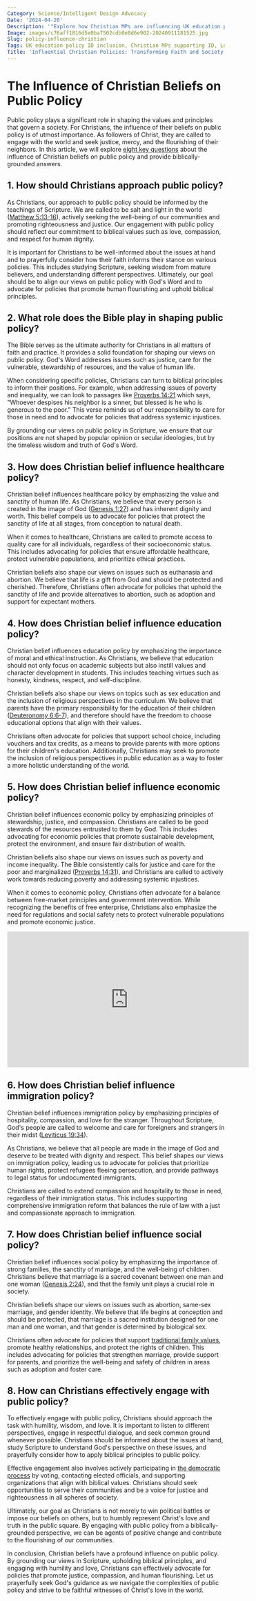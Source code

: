 ```yaml
---
Category: Science/Intelligent Design Advocacy
Date: '2024-04-20'
Description: '"Explore how Christian MPs are influencing UK education policy to include Intelligent Design in science curriculum, supported by think tanks and advocates."'
Image: images/c76aff1816d5e0ba7502cdb0e8d6e902-20240911181525.jpg
Slug: policy-influence-christian
Tags: UK education policy ID inclusion, Christian MPs supporting ID, Lobbying for ID in science, Intelligent design think tanks, ID advocates education committees
Title: 'Influential Christian Policies: Transforming Faith and Society'
---
```


# The Influence of Christian Beliefs on Public Policy

Public policy plays a significant role in shaping the values and principles that govern a society. For Christians, the influence of their beliefs on public policy is of utmost importance. As followers of Christ, they are called to engage with the world and seek justice, mercy, and the flourishing of their neighbors. In this article, we will explore [eight key questions](/curriculum-integration) about the influence of Christian beliefs on public policy and provide biblically-grounded answers.

## 1. How should Christians approach public policy?

As Christians, our approach to public policy should be informed by the teachings of Scripture. We are called to be salt and light in the world ([Matthew 5:13-16](https://www.bibleref.com/Matthew/5/Matthew-5-13.html)), actively seeking the well-being of our communities and promoting righteousness and justice. Our engagement with public policy should reflect our commitment to biblical values such as love, compassion, and respect for human dignity.

It is important for Christians to be well-informed about the issues at hand and to prayerfully consider how their faith informs their stance on various policies. This includes studying Scripture, seeking wisdom from mature believers, and understanding different perspectives. Ultimately, our goal should be to align our views on public policy with God's Word and to advocate for policies that promote human flourishing and uphold biblical principles.

## 2. What role does the Bible play in shaping public policy?

The Bible serves as the ultimate authority for Christians in all matters of faith and practice. It provides a solid foundation for shaping our views on public policy. God's Word addresses issues such as justice, care for the vulnerable, stewardship of resources, and the value of human life.

When considering specific policies, Christians can turn to biblical principles to inform their positions. For example, when addressing issues of poverty and inequality, we can look to passages like [Proverbs 14:21](https://www.bibleref.com/Proverbs/14/Proverbs-14-21.html) which says, "Whoever despises his neighbor is a sinner, but blessed is he who is generous to the poor." This verse reminds us of our responsibility to care for those in need and to advocate for policies that address systemic injustices.

By grounding our views on public policy in Scripture, we ensure that our positions are not shaped by popular opinion or secular ideologies, but by the timeless wisdom and truth of God's Word.

## 3. How does Christian belief influence healthcare policy?

Christian belief influences healthcare policy by emphasizing the value and sanctity of human life. As Christians, we believe that every person is created in the image of God ([Genesis 1:27](https://www.bibleref.com/Genesis/1/Genesis-1-27.html)) and has inherent dignity and worth. This belief compels us to advocate for policies that protect the sanctity of life at all stages, from conception to natural death.

When it comes to healthcare, Christians are called to promote access to quality care for all individuals, regardless of their socioeconomic status. This includes advocating for policies that ensure affordable healthcare, protect vulnerable populations, and prioritize ethical practices.

Christian beliefs also shape our views on issues such as euthanasia and abortion. We believe that life is a gift from God and should be protected and cherished. Therefore, Christians often advocate for policies that uphold the sanctity of life and provide alternatives to abortion, such as adoption and support for expectant mothers.

## 4. How does Christian belief influence education policy?

Christian belief influences education policy by emphasizing the importance of moral and ethical instruction. As Christians, we believe that education should not only focus on academic subjects but also instill values and character development in students. This includes teaching virtues such as honesty, kindness, respect, and self-discipline.

Christian beliefs also shape our views on topics such as sex education and the inclusion of religious perspectives in the curriculum. We believe that parents have the primary responsibility for the education of their children ([Deuteronomy 6:6-7](https://www.bibleref.com/Deuteronomy/6/Deuteronomy-6-6.html)), and therefore should have the freedom to choose educational options that align with their values.

Christians often advocate for policies that support school choice, including vouchers and tax credits, as a means to provide parents with more options for their children's education. Additionally, Christians may seek to promote the inclusion of religious perspectives in public education as a way to foster a more holistic understanding of the world.

## 5. How does Christian belief influence economic policy?

Christian belief influences economic policy by emphasizing principles of stewardship, justice, and compassion. Christians are called to be good stewards of the resources entrusted to them by God. This includes advocating for economic policies that promote sustainable development, protect the environment, and ensure fair distribution of wealth.

Christian beliefs also shape our views on issues such as poverty and income inequality. The Bible consistently calls for justice and care for the poor and marginalized ([Proverbs 14:31](https://www.bibleref.com/Proverbs/14/Proverbs-14-31.html)), and Christians are called to actively work towards reducing poverty and addressing systemic injustices.

When it comes to economic policy, Christians often advocate for a balance between free-market principles and government intervention. While recognizing the benefits of free enterprise, Christians also emphasize the need for regulations and social safety nets to protect vulnerable populations and promote economic justice.


<iframe width="560" height="315" src="https://www.youtube.com/embed/dNjAin3akMA" frameborder="0" allow="autoplay; encrypted-media" allowfullscreen></iframe>


## 6. How does Christian belief influence immigration policy?

Christian belief influences immigration policy by emphasizing principles of hospitality, compassion, and love for the stranger. Throughout Scripture, God's people are called to welcome and care for foreigners and strangers in their midst ([Leviticus 19:34](https://www.bibleref.com/Leviticus/19/Leviticus-19-34.html)).

As Christians, we believe that all people are made in the image of God and deserve to be treated with dignity and respect. This belief shapes our views on immigration policy, leading us to advocate for policies that prioritize human rights, protect refugees fleeing persecution, and provide pathways to legal status for undocumented immigrants.

Christians are called to extend compassion and hospitality to those in need, regardless of their immigration status. This includes supporting comprehensive immigration reform that balances the rule of law with a just and compassionate approach to immigration.

## 7. How does Christian belief influence social policy?

Christian belief influences social policy by emphasizing the importance of strong families, the sanctity of marriage, and the well-being of children. Christians believe that marriage is a sacred covenant between one man and one woman ([Genesis 2:24](https://www.bibleref.com/Genesis/2/Genesis-2-24.html)), and that the family unit plays a crucial role in society.

Christian beliefs shape our views on issues such as abortion, same-sex marriage, and gender identity. We believe that life begins at conception and should be protected, that marriage is a sacred institution designed for one man and one woman, and that gender is determined by biological sex.

Christians often advocate for policies that support [traditional family values](/uk-christian-identity), promote healthy relationships, and protect the rights of children. This includes advocating for policies that strengthen marriage, provide support for parents, and prioritize the well-being and safety of children in areas such as adoption and foster care.

## 8. How can Christians effectively engage with public policy?

To effectively engage with public policy, Christians should approach the task with humility, wisdom, and love. It is important to listen to different perspectives, engage in respectful dialogue, and seek common ground whenever possible. Christians should be informed about the issues at hand, study Scripture to understand God's perspective on these issues, and prayerfully consider how to apply biblical principles to public policy.

Effective engagement also involves actively participating in [the democratic process](/uk-christian-identity) by voting, contacting elected officials, and supporting organizations that align with biblical values. Christians should seek opportunities to serve their communities and be a voice for justice and righteousness in all spheres of society.

Ultimately, our goal as Christians is not merely to win political battles or impose our beliefs on others, but to humbly represent Christ's love and truth in the public square. By engaging with public policy from a biblically-grounded perspective, we can be agents of positive change and contribute to the flourishing of our communities.

In conclusion, Christian beliefs have a profound influence on public policy. By grounding our views in Scripture, upholding biblical principles, and engaging with humility and love, Christians can effectively advocate for policies that promote justice, compassion, and human flourishing. Let us prayerfully seek God's guidance as we navigate the complexities of public policy and strive to be faithful witnesses of Christ's love in the world.